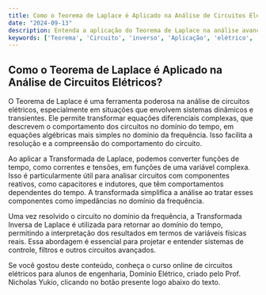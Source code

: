 ```yaml
---
title: Como o Teorema de Laplace é Aplicado na Análise de Circuitos Elétricos?
date: "2024-09-13"
description: Entenda a aplicação do Teorema de Laplace na análise avançada de circuitos elétricos.
keywords: ['Teorema', 'Circuito', 'inverso', 'Aplicação', 'elétrico', 'Laplace', 'Função']
---
```


## Como o Teorema de Laplace é Aplicado na Análise de Circuitos Elétricos?

O Teorema de Laplace é uma ferramenta poderosa na análise de circuitos elétricos, especialmente em situações que envolvem sistemas dinâmicos e transientes. Ele permite transformar equações diferenciais complexas, que descrevem o comportamento dos circuitos no domínio do tempo, em equações algébricas mais simples no domínio da frequência. Isso facilita a resolução e a compreensão do comportamento do circuito.

Ao aplicar a Transformada de Laplace, podemos converter funções de tempo, como correntes e tensões, em funções de uma variável complexa. Isso é particularmente útil para analisar circuitos com componentes reativos, como capacitores e indutores, que têm comportamentos dependentes do tempo. A transformada simplifica a análise ao tratar esses componentes como impedâncias no domínio da frequência.

Uma vez resolvido o circuito no domínio da frequência, a Transformada Inversa de Laplace é utilizada para retornar ao domínio do tempo, permitindo a interpretação dos resultados em termos de variáveis físicas reais. Essa abordagem é essencial para projetar e entender sistemas de controle, filtros e outros circuitos avançados.

Se você gostou deste conteúdo, conheça o curso online de circuitos elétricos para alunos de engenharia, Domínio Elétrico, criado pelo Prof. Nicholas Yukio, clicando no botão presente logo abaixo do texto.